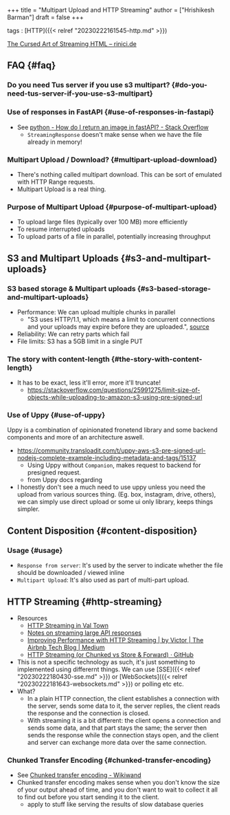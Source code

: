 +++
title = "Multipart Upload and HTTP Streaming"
author = ["Hrishikesh Barman"]
draft = false
+++

tags
: [HTTP]({{< relref "20230222161545-http.md" >}})


[The Cursed Art of Streaming HTML – rinici.de](https://rinici.de/posts/streaming-html)


## FAQ {#faq}


### Do you need Tus server if you use s3 multipart? {#do-you-need-tus-server-if-you-use-s3-multipart}


### Use of responses in FastAPI {#use-of-responses-in-fastapi}

-   See [python - How do I return an image in fastAPI? - Stack Overflow](https://stackoverflow.com/questions/55873174/how-do-i-return-an-image-in-fastapi)
    -   `StreamingResponse` doesn't make sense when we have the file already in memory!


### Multipart Upload / Download? {#multipart-upload-download}

-   There's nothing called multipart download. This can be sort of emulated with HTTP Range requests.
-   Multipart Upload is a real thing.


### Purpose of Multipart Upload {#purpose-of-multipart-upload}

-   To upload large files (typically over 100 MB) more efficiently
-   To resume interrupted uploads
-   To upload parts of a file in parallel, potentially increasing throughput


## S3 and Multipart Uploads {#s3-and-multipart-uploads}


### S3 based storage &amp; Multipart uploads {#s3-based-storage-and-multipart-uploads}

-   Performance: We can upload multiple chunks in parallel
    -   "S3 uses HTTP/1.1, which means a limit to concurrent connections and your uploads may expire before they are uploaded.", [source](https://uppy.io/docs/aws-s3/#shouldusemultipartfile)
-   Reliability: We can retry parts which fail
-   File limits: S3 has a 5GB limit in a single PUT


### The story with content-length {#the-story-with-content-length}

-   It has to be exact, less it'll error, more it'll truncate!
    -   <https://stackoverflow.com/questions/25991275/limit-size-of-objects-while-uploading-to-amazon-s3-using-pre-signed-url>


### Use of Uppy {#use-of-uppy}

Uppy is a combination of opinionated fronetend library and some backend components and more of an architecture aswell.

-   <https://community.transloadit.com/t/uppy-aws-s3-pre-signed-url-nodejs-complete-example-including-metadata-and-tags/15137>
    -   Using Uppy without `Companion`, makes request to backend for presigned request.
    -   from Uppy docs regarding
-   I honestly don't see a much need to use uppy unless you need the upload from various sources thing. (Eg. box, instagram, drive, others), we can simply use direct upload or some ui only library, keeps things simpler.


## Content Disposition {#content-disposition}


### Usage {#usage}

-   `Response from server`: It's used by the server to indicate whether the file should be downloaded / viewed inline
-   `Multipart Upload`: It's also used as part of multi-part upload.


## HTTP Streaming {#http-streaming}

-   Resources
    -   [HTTP Streaming in Val Town](https://blog.val.town/blog/http-streaming/)
    -   [Notes on streaming large API responses](https://simonwillison.net/2021/Jun/25/streaming-large-api-responses/)
    -   [Improving Performance with HTTP Streaming | by Victor | The Airbnb Tech Blog | Medium](https://medium.com/airbnb-engineering/improving-performance-with-http-streaming-ba9e72c66408)
    -   [HTTP Streaming (or Chunked vs Store &amp; Forward) · GitHub](https://gist.github.com/CMCDragonkai/6bfade6431e9ffb7fe88)
-   This is not a specific technology as such, it's just something to implemented using differernt things. We can use [SSE]({{< relref "20230222180430-sse.md" >}}) or [WebSockets]({{< relref "20230222181643-websockets.md" >}}) or polling etc etc.
-   What?
    -   In a plain HTTP connection, the client establishes a connection with the server, sends some data to it, the server replies, the client reads the response and the connection is closed.
    -   With streaming it is a bit different: the client opens a connection and sends some data, and that part stays the same; the server then sends the response while the connection stays open, and the client and server can exchange more data over the same connection.


### Chunked Transfer Encoding {#chunked-transfer-encoding}

-   See [Chunked transfer encoding - Wikiwand](https://www.wikiwand.com/en/Chunked_transfer_encoding)
-   Chunked transfer encoding makes sense when you don't know the size of your output ahead of time, and you don't want to wait to collect it all to find out before you start sending it to the client.
    -   apply to stuff like serving the results of slow database queries
